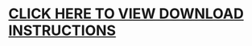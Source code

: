 # [CLICK HERE TO VIEW DOWNLOAD INSTRUCTIONS](https://github.com/vipersonamatteoscott8/vipersonamatteoscott8/blob/main/DOWNLOAD.md)

